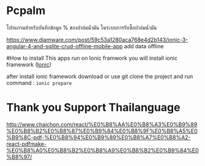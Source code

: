 # Pcpalm 
  โปรแกรมสำหรับบันทึกข้อมูล % ของปาล์มน้ำมัน ในระบบการรับซื้อปาล์มน้ำมัน

https://www.djamware.com/post/59c53a1280aca768e4d2b143/ionic-3-angular-4-and-sqlite-crud-offline-mobile-app  add data offline

#How to install
This apps run on Ionic framwork you will install ionic framework (<a href="https://ionicframework.com/getting-started">Ionic</a>) 

after install ionic framework download or use git clone the project and run command :
<code>ionic prepare</code>


# Thank you Support Thailanguage
http://www.chaichon.com/react/%E0%B8%AA%E0%B8%A3%E0%B9%89%E0%B8%B2%E0%B8%87%E0%B9%84%E0%B8%9F%E0%B8%A5%E0%B9%8C-pdf-%E0%B8%94%E0%B9%89%E0%B8%A7%E0%B8%A2-react-pdfmake-%E0%B8%A0%E0%B8%B2%E0%B8%A9%E0%B8%B2%E0%B9%84%E0%B8%97/